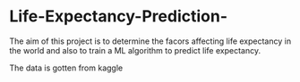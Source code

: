 # Life-Expectancy-Prediction-

The aim of this project is to determine the facors affecting life expectancy in the world and also to train a ML algorithm to predict life expectancy.

The data is gotten from kaggle
